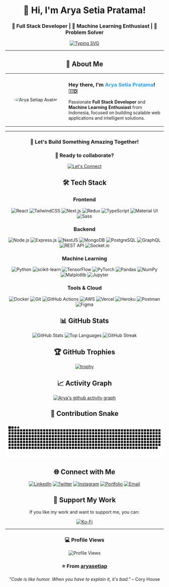<div align="center">

# 👋 Hi, I'm Arya Setia Pratama!

### 🚀 Full Stack Developer | 🤖 Machine Learning Enthusiast | 🌟 Problem Solver

[![Typing SVG](https://readme-typing-svg.herokuapp.com?font=Fira+Code&pause=1000&color=2E9EF7&center=true&vCenter=true&width=435&lines=Welcome+to+my+GitHub+Profile!;Full+Stack+Dev+%26+Machine+Learning;Always+learning+new+things;Building+impactful+projects)](https://git.io/typing-svg)

</div>

---

<div align="center">

## 🚀 About Me

<table>
    <tr>
        <td align="center" width="180">
            <img src="https://github.com/aryasetiap.png" width="120" style="border-radius:50%;" alt="Arya Setiap Avatar"/>
        </td>
        <td>
            <h3>Hey there, I'm <span style="color:#2E9EF7;">Arya Setia Pratama</span>! 🇮🇩</h3>
            <p>
                Passionate <b>Full Stack Developer</b> and <b>Machine Learning Enthusiast</b> from Indonesia, focused on building scalable web applications and intelligent solutions.
            </p>
        </td>
    </tr>
</table>

---

### 🤝 Let's Build Something Amazing Together!

<div align="center">

### 🚀 Ready to collaborate?

[![Let's Connect](https://img.shields.io/badge/Let's%20Connect-2E9EF7?style=for-the-badge&logo=linkedin&logoColor=white)](https://www.linkedin.com/in/aryasetiap/)

</div>

## 🛠️ Tech Stack

<div align="center">

### Frontend

![React](https://img.shields.io/badge/React-20232A?style=for-the-badge&logo=react&logoColor=61DAFB)
![TailwindCSS](https://img.shields.io/badge/Tailwind_CSS-38B2AC?style=for-the-badge&logo=tailwind-css&logoColor=white)
![Next.js](https://img.shields.io/badge/Next.js-000000?style=for-the-badge&logo=nextdotjs&logoColor=white)
![Redux](https://img.shields.io/badge/Redux-764ABC?style=for-the-badge&logo=redux&logoColor=white)
![TypeScript](https://img.shields.io/badge/TypeScript-3178C6?style=for-the-badge&logo=typescript&logoColor=white)
![Material UI](https://img.shields.io/badge/Material_UI-0081CB?style=for-the-badge&logo=mui&logoColor=white)
![Sass](https://img.shields.io/badge/Sass-CC6699?style=for-the-badge&logo=sass&logoColor=white)

### Backend

![Node.js](https://img.shields.io/badge/Node.js-43853D?style=for-the-badge&logo=node.js&logoColor=white)
![Express.js](https://img.shields.io/badge/Express.js-404D59?style=for-the-badge)
![NestJS](https://img.shields.io/badge/NestJS-E0234E?style=for-the-badge&logo=nestjs&logoColor=white)
![MongoDB](https://img.shields.io/badge/MongoDB-47A248?style=for-the-badge&logo=mongodb&logoColor=white)
![PostgreSQL](https://img.shields.io/badge/PostgreSQL-336791?style=for-the-badge&logo=postgresql&logoColor=white)
![GraphQL](https://img.shields.io/badge/GraphQL-E10098?style=for-the-badge&logo=graphql&logoColor=white)
![REST API](https://img.shields.io/badge/REST_API-009688?style=for-the-badge&logo=rest&logoColor=white)
![Socket.io](https://img.shields.io/badge/Socket.io-010101?style=for-the-badge&logo=socket.io&logoColor=white)

### Machine Learning

![Python](https://img.shields.io/badge/Python-3776AB?style=for-the-badge&logo=python&logoColor=white)
![scikit-learn](https://img.shields.io/badge/scikit--learn-F7931E?style=for-the-badge&logo=scikit-learn&logoColor=white)
![TensorFlow](https://img.shields.io/badge/TensorFlow-FF6F00?style=for-the-badge&logo=tensorflow&logoColor=white)
![PyTorch](https://img.shields.io/badge/PyTorch-EE4C2C?style=for-the-badge&logo=pytorch&logoColor=white)
![Pandas](https://img.shields.io/badge/Pandas-150458?style=for-the-badge&logo=pandas&logoColor=white)
![NumPy](https://img.shields.io/badge/NumPy-013243?style=for-the-badge&logo=numpy&logoColor=white)
![Matplotlib](https://img.shields.io/badge/Matplotlib-11557C?style=for-the-badge&logo=matplotlib&logoColor=white)
![Jupyter](https://img.shields.io/badge/Jupyter-F37626?style=for-the-badge&logo=jupyter&logoColor=white)

### Tools & Cloud

![Docker](https://img.shields.io/badge/Docker-2496ED?style=for-the-badge&logo=docker&logoColor=white)
![Git](https://img.shields.io/badge/Git-F05032?style=for-the-badge&logo=git&logoColor=white)
![GitHub Actions](https://img.shields.io/badge/GitHub_Actions-2088FF?style=for-the-badge&logo=github-actions&logoColor=white)
![AWS](https://img.shields.io/badge/Amazon_AWS-232F3E?style=for-the-badge&logo=amazon-aws&logoColor=white)
![Vercel](https://img.shields.io/badge/Vercel-000000?style=for-the-badge&logo=vercel&logoColor=white)
![Heroku](https://img.shields.io/badge/Heroku-430098?style=for-the-badge&logo=heroku&logoColor=white)
![Postman](https://img.shields.io/badge/Postman-FF6C37?style=for-the-badge&logo=postman&logoColor=white)
![Figma](https://img.shields.io/badge/Figma-F24E1E?style=for-the-badge&logo=figma&logoColor=white)

</div>

## 📊 GitHub Stats

<div align="center">

![GitHub Stats](https://github-readme-stats.vercel.app/api?username=aryasetiap&show_icons=true&theme=radical&hide_border=true&count_private=true)
![Top Languages](https://github-readme-stats.vercel.app/api/top-langs/?username=aryasetiap&layout=compact&theme=radical&hide_border=true)
![GitHub Streak](https://streak-stats.demolab.com?user=aryasetiap&theme=radical&hide_border=true)

</div>

## 🏆 GitHub Trophies

<div align="center">

[![trophy](https://github-profile-trophy.vercel.app/?username=aryasetiap&theme=radical&no-frame=true&no-bg=false&margin-w=4)](https://github.com/ryo-ma/github-profile-trophy)

</div>

## 📈 Activity Graph

<div align="center">

[![Arya's github activity graph](https://github-readme-activity-graph.vercel.app/graph?username=aryasetiap&theme=react-dark&hide_border=true)](https://github.com/ashutosh00710/github-readme-activity-graph)

</div>

## 🐍 Contribution Snake

<div align="center">

<picture>
  <source media="(prefers-color-scheme: dark)" srcset="https://raw.githubusercontent.com/aryasetiap/aryasetiap/output/snake-dark.svg">
  <source media="(prefers-color-scheme: light)" srcset="https://raw.githubusercontent.com/aryasetiap/aryasetiap/output/snake.svg">
  <img alt="github contribution grid snake animation" src="https://raw.githubusercontent.com/aryasetiap/aryasetiap/output/snake.svg">
</picture>

</div>

## 🌐 Connect with Me

<div align="center">

[![LinkedIn](https://img.shields.io/badge/LinkedIn-0077B5?style=for-the-badge&logo=linkedin&logoColor=white)](https://www.linkedin.com/in/aryasetiap/)
[![Twitter](https://img.shields.io/badge/Twitter-1DA1F2?style=for-the-badge&logo=twitter&logoColor=white)](https://twitter.com/arya_yeagerrr)
[![Instagram](https://img.shields.io/badge/Instagram-E4405F?style=for-the-badge&logo=instagram&logoColor=white)](https://instagram.com/aryasetia_p)
[![Portfolio](https://img.shields.io/badge/Portfolio-FF5722?style=for-the-badge&logo=google-chrome&logoColor=white)]()
[![Email](https://img.shields.io/badge/Email-D14836?style=for-the-badge&logo=gmail&logoColor=white)](mailto:aryasetiap.code@gmail.com)

</div>

## 💝 Support My Work

<div align="center">

If you like my work and want to support me, you can:

[![Ko-Fi](https://img.shields.io/badge/Ko--fi-F16061?style=for-the-badge&logo=ko-fi&logoColor=white)](https://ko-fi.com/aryasetia_p)

</div>

---

<div align="center">

### 💻 Profile Views

![Profile Views](https://komarev.com/ghpvc/?username=aryasetiap&color=blueviolet&style=flat-square&label=Profile+Views)

### ⭐ From [aryasetiap](https://github.com/aryasetiap)

_"Code is like humor. When you have to explain it, it's bad."_ – Cory House

</div>
